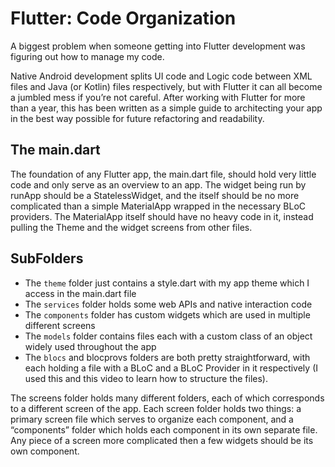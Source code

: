 # Flutter: Code Organization

A biggest problem when someone getting into Flutter development was figuring out how to manage my code. 

Native Android development splits UI code and Logic code between XML files and Java (or Kotlin) files respectively, but with Flutter it can all become a jumbled mess if you’re not careful. After working with Flutter for more than a year, this has been written as a simple guide to architecting your app in the best way possible for future refactoring and readability.

## The main.dart
The foundation of any Flutter app, the main.dart file, should hold very little code and only serve as an overview to an app.
The widget being run by runApp should be a StatelessWidget, and the itself should be no more complicated than a simple MaterialApp wrapped in the necessary BLoC providers.
The MaterialApp itself should have no heavy code in it, instead pulling the Theme and the widget screens from other files.

## SubFolders
* The ```theme``` folder just contains a style.dart with my app theme which I access in the main.dart file
* The ```services``` folder holds some web APIs and native interaction code
* The ```components``` folder has custom widgets which are used in multiple different screens
* The ```models``` folder contains files each with a custom class of an object widely used throughout the app
* The ```blocs``` and blocprovs folders are both pretty straightforward, with each holding a file with a BLoC and a BLoC Provider in it respectively (I used this and this video to learn how to structure the files).

The screens folder holds many different folders, each of which corresponds to a different screen of the app. Each screen folder holds two things: a primary screen file which serves to organize each component, and a “components” folder which holds each component in its own separate file. Any piece of a screen more complicated then a few widgets should be its own component.
